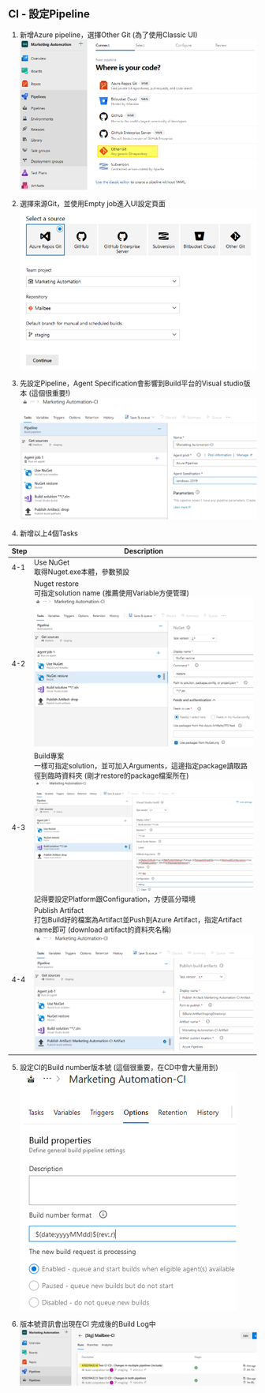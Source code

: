 ## CI - 設定Pipeline
1. 新增Azure pipeline，選擇Other Git (為了使用Classic UI)
<br> ![](https://github.com/timmchentw/timm_webnote/blob/main/azure%20pipilines/images/3-1.png)
2. 選擇來源Git，並使用Empty job進入UI設定頁面
<br> ![](https://github.com/timmchentw/timm_webnote/blob/main/azure%20pipilines/images/3-2.png)
3. 先設定Pipeline，Agent Specification會影響到Build平台的Visual studio版本 (這個很重要!)
<br> ![](https://github.com/timmchentw/timm_webnote/blob/main/azure%20pipilines/images/3-3.png)

4. 新增以上4個Tasks <br>

|Step|Description|
|--|--|
|4-1|Use NuGet <br>取得Nuget.exe本體，參數預設|
|4-2|Nuget restore   <br>可指定solution name (推薦使用Variable方便管理) <br>![](https://github.com/timmchentw/timm_webnote/blob/main/azure%20pipilines/images/3-4.png)|
|4-3|Build專案   <br> 一樣可指定solution，並可加入Arguments，這邊指定package讀取路徑到臨時資料夾 (剛才restore的package檔案所在) <br> ![](https://github.com/timmchentw/timm_webnote/blob/main/azure%20pipilines/images/3-5.png)<br>  記得要設定Platform跟Configuration，方便區分環境|
|4-4|Publish Artifact   <br>打包Build好的檔案為Artifact並Push到Azure Artifact，指定Artifact name即可 (download artifact的資料夾名稱) <br> ![](https://github.com/timmchentw/timm_webnote/blob/main/azure%20pipilines/images/3-6.png)|

5. 設定CI的Build number版本號 (這個很重要，在CD中會大量用到)
<br> ![](https://github.com/timmchentw/timm_webnote/blob/main/azure%20pipilines/images/3-7.png)

6. 版本號資訊會出現在CI 完成後的Build Log中
<br> ![](https://github.com/timmchentw/timm_webnote/blob/main/azure%20pipilines/images/3-8.png)


